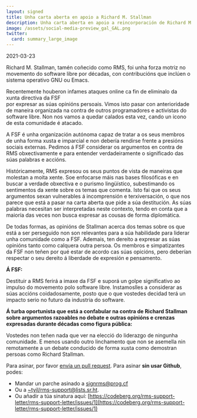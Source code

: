 ```yaml
---
layout: signed
title: Unha carta aberta en apoio a Richard M. Stallman
description: Unha carta aberta en apoio a reincorporación de Richard M. Stallman á Free Software Foundation
image: /assets/social-media-preview_gal_GAL.png
twitter:
  card: summary_large_image
---
```


2021-03-23

Richard M. Stallman, tamén coñecido como RMS,
foi unha forza motriz no movemento do software 
libre por décadas, con contribucións que inclúen
o sistema operativo GNU ou Emacs.

Recentemente houberon infames ataques online
ca fin de eliminalo da xunta directiva da FSF  
por expresar as súas opinións  persoais. Vimos 
isto pasar con anterioridade de maneira organizada
na  contra de outros programadores e activistas do  
software libre. Non nos vamos a quedar calados esta
vez, cando un icono de esta comunidade é atacado.

A FSF é unha organización autónoma capaz de tratar 
a os seus  membros de unha forma xusta e imparcial
e non debería rendirse frente a presións sociais externas.
Pedimos á FSF considerar os argumentos en contra de RMS
obxectivamente e para entender verdadeiramente o significado
das súas palabras e accións. 

Históricamente, RMS expresou os seus puntos de vista de maneiras
que molestan a moita xente. Soe enfocarse máis nas bases filosóficas
e en buscar a verdade obxectiva e o purismo lingüístico, subestimando 
os sentimentos da xente sobre os temas que comenta.
Isto fai que os seus argumentos sexan  vulnerables á incomprensión e terxiversación,
o que nos parece que está a pasar na carta aberta que pide a súa destitución.
As súas palabras necesitan ser interpretadas neste contexto, tendo en conta que a 
maioría das veces non busca expresar as cousas de forma diplomática. 


De todas formas, as opinións de Stallman acerca dos temas sobre os que está a ser
perseguido non son relevantes para a súa habilidade para liderar unha comunidade 
como a FSF. Ademais, ten dereito a expresar as súas opinións tanto como calquera
outra persoa. Os membros e simpatizantes da FSF non teñen por qué estar de acordo
cas súas opicións, pero deberían respectar o seu dereito á liberdade de expresión e
pensamento.


**Á FSF:**

Destituir a RMS ferirá a imaxe da FSF e suporá un golpe significativo
ao impulso do movemento polo software libre. Instamoslles a considerar as 
súas accións coidadosamente, posto que o que vostedes decidad terá un impacto
serio no futuro da industria do software.


**Á turba oportunista que está a confabular na contra de Richard Stallman
sobre argumentos razoables no debate e outras opinións e crenzas expresadas
durante décadas como figura pública:**
    
Vostedes non teñen nada que ver na elecció do liderazgo de ningunha comunidade.
E menos usando outro linchamento que non se asemella nin remotamente a un debate
conducido de forma xusta como demostran persoas como Richard Stallman.

Para asinar, por favor [envía un pull request](https://github.com/rms-support-letter/rms-support-letter.github.io/pulls).
Para asinar **sin usar Github**, podes:
- Mandar un parche asinado a [signrms@prog.cf](mailto:signrms@prog.cf) 
- Ou a  [~tyil/rms-support@lists.sr.ht](mailto:~tyil/rms-support@lists.sr.ht).
- Ou añadir a túa sinatura aquí: [https://codeberg.org/rms-support-letter/rms-support-letter/issues/1](https://codeberg.org/rms-support-letter/rms-support-letter/issues/1)
